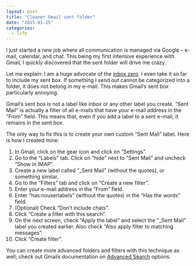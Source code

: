 ```yaml
---
layout: post
title: "Cleaner Gmail sent folder"
date: "2015-01-25"
categories:
  - life
---
```


I just started a new job where all communication is managed via Google – e-mail, calendar, and chat.  This being my first intensive experience with Gmail, I quickly discovered that the sent folder will drive me crazy.

Let me explain: I am a huge advocate of the [inbox zero](http://mashable.com/2013/10/10/inbox-zero/).  I even take it so far to include my sent box.  If something I send out cannot be categorized into a folder, it does not belong in my e-mail.  This makes Gmail’s sent box particularly annoying.

Gmail’s sent box is not a label like inbox or any other label you create.  “Sent Mail” is actually a filter of all e-mails that have your e-mail address in the “From” field.  This means that, even if you add a label to a sent e-mail, it remains in the sent box.

The only way to fix this is to create your own custom “Sent Mail” label.  Here is how I created mine:

1. In Gmail, click on the gear icon and click on “Settings”.
2. Go to the “Labels” tab.  Click on “hide” next to “Sent Mail” and uncheck “Show in IMAP”.
3. Create a new label called “\_Sent Mail” (without the quotes), or something similar.
4. Go to the “Filters” tab and click on “Create a new filter”.
5. Enter your e-mail address in the “From” field.
6. Enter “has:nouserlabels” (without the quotes) in the “Has the words” field.
7. (Optional) Check “Don’t include chats”.
8. Click “Create a filter with this search”.
9. On the next screen, check “Apply the label” and select the “\_Sent Mail” label you created earlier.  Also check “Also apply filter to matching messages”.
10. Click “Create filter”.

You can create more advanced folders and filters with this technique as well; check out Gmails documentation on [Advanced Search](https://support.google.com/mail/answer/7190?hl=en) options.
